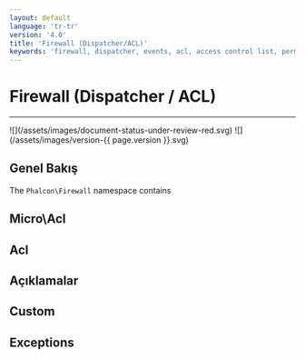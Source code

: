 ```yaml
---
layout: default
language: 'tr-tr'
version: '4.0'
title: 'Firewall (Dispatcher/ACL)'
keywords: 'firewall, dispatcher, events, acl, access control list, permissions, annotations'
---
```


# Firewall (Dispatcher / ACL)
<hr />
![](/assets/images/document-status-under-review-red.svg) ![](/assets/images/version-{{ page.version }}.svg)

## Genel Bakış
The `Phalcon\Firewall` namespace contains

## Micro\Acl

## Acl

## Açıklamalar

## Custom

## Exceptions
        
